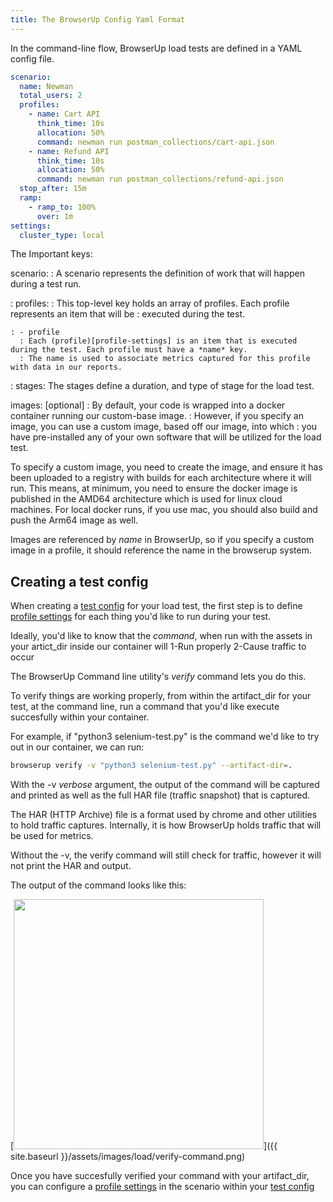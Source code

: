 ```yaml
---
title: The BrowserUp Config Yaml Format
---
```


In the command-line flow, BrowserUp load tests are defined in a YAML config file.

```yaml
scenario:
  name: Newman
  total_users: 2
  profiles:
    - name: Cart API
      think_time: 10s
      allocation: 50%
      command: newman run postman_collections/cart-api.json
    - name: Refund API
      think_time: 10s
      allocation: 50%
      command: newman run postman_collections/refund-api.json
  stop_after: 15m
  ramp:
    - ramp_to: 100%
      over: 1m
settings:
  cluster_type: local
```

The Important keys:

scenario:
: A scenario represents the definition of work that will happen during a test run.


: profiles:
  : This top-level key holds an array of profiles.  Each profile represents an item that will be
  : executed during the test.

    : - profile
      : Each (profile)[profile-settings] is an item that is executed during the test. Each profile must have a *name* key.
      : The name is used to associate metrics captured for this profile with data in our reports.

: stages:
The stages define a duration, and type of stage for the load test.



images:  [optional]
: By default, your code is wrapped into a docker container running our custom-base image.
: However, if you specify an image, you can use a custom image, based off our image, into which
: you have pre-installed any of your own software that will be utilized for the load test.

To specify a custom image, you need to create the image, and ensure it has been uploaded to a registry
with builds for each architecture where it will run. This means, at minimum, you need to ensure
the docker image is published in the AMD64 architecture which is used for linux cloud machines.
For local docker runs, if you use mac, you should also build and push the Arm64 image as well.

Images are referenced by *name* in BrowserUp, so if you specify a custom image in a profile, it should
reference the name in the browserup system.


## Creating a test config


When creating a [test config](/en/load/test-config) for your load test, the
first step is to define [profile settings](/en/load/profile-settings) for each
thing you'd like to run during your test.

Ideally, you'd like to know that the *command*, when run with the assets in your artict_dir
inside our container will
1-Run properly
2-Cause traffic to occur

The BrowserUp Command line utility's *verify* command lets you do this.

To verify things are working properly, from within the artifact_dir for your test, at the command line, run a command that
you'd like execute succesfully within your container.

For example, if "python3 selenium-test.py" is the command we'd like to try out in our
container, we can run:

```bash
browserup verify -v "python3 selenium-test.py" --artifact-dir=.
```

With the -v *verbose* argument, the output of the command will be captured and printed
as well as the full HAR file (traffic snapshot) that is captured.

The HAR (HTTP Archive) file is a format used by chrome and other utilities to hold
traffic captures. Internally, it is how BrowserUp holds traffic that will be used
for metrics.

Without the -v, the verify command will still check for traffic, however it
will not print the HAR and output.

The output of the command looks like this:

[<img src="{{ site.baseurl }}/assets/images/load/verify-command.png" width="400"/>]({{ site.baseurl }}/assets/images/load/verify-command.png)

Once you have succesfully verified your command with your artifact_dir, you can configure a [profile settings](/en/load/profile-settings)
in the scenario within your [test config](/en/load/test-config)




